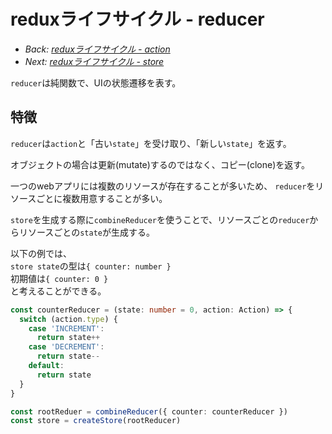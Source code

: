 # reduxライフサイクル - reducer

- *Back: [reduxライフサイクル - action](./05_lifecycle_action.md)*
- *Next: [reduxライフサイクル - store](./07_lifecycle_store.md)*

`reducer`は純関数で、UIの状態遷移を表す。

## 特徴

`reducer`は`action`と「古い`state`」を受け取り、「新しい`state`」を返す。

オブジェクトの場合は更新(mutate)するのではなく、コピー(clone)を返す。

一つのwebアプリには複数のリソースが存在することが多いため、
`reducer`をリソースごとに複数用意することが多い。

`store`を生成する際に`combineReducer`を使うことで、リソースごとの`reducer`からリソースごとの`state`が生成する。

以下の例では、<br />
`store state`の型は`{ counter: number }`<br />
初期値は`{ counter: 0 }`<br />
と考えることができる。

```ts
const counterReducer = (state: number = 0, action: Action) => {
  switch (action.type) {
    case 'INCREMENT':
      return state++
    case 'DECREMENT':
      return state--
    default:
      return state
  }
}

const rootReduer = combineReducer({ counter: counterReducer })
const store = createStore(rootReducer)
```
